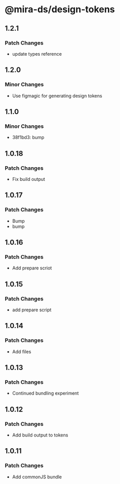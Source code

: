 # @mira-ds/design-tokens

## 1.2.1

### Patch Changes

- update types reference

## 1.2.0

### Minor Changes

- Use figmagic for generating design tokens

## 1.1.0

### Minor Changes

- 38f1bd3: bump

## 1.0.18

### Patch Changes

- Fix build output

## 1.0.17

### Patch Changes

- Bump
- bump

## 1.0.16

### Patch Changes

- Add prepare scriot

## 1.0.15

### Patch Changes

- add prepare script

## 1.0.14

### Patch Changes

- Add files

## 1.0.13

### Patch Changes

- Continued bundling experiment

## 1.0.12

### Patch Changes

- Add build output to tokens

## 1.0.11

### Patch Changes

- Add commonJS bundle
